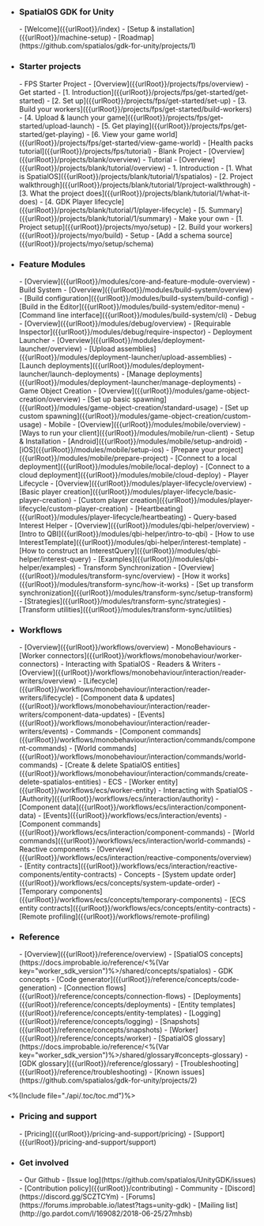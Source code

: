 - <h3>SpatialOS GDK for Unity</h3>
    - [Welcome]({{urlRoot}}/index)
    - [Setup & installation]({{urlRoot}}/machine-setup)
    - [Roadmap](https://github.com/spatialos/gdk-for-unity/projects/1)
- <h3>Starter projects</h3>
    - FPS Starter Project
        - [Overview]({{urlRoot}}/projects/fps/overview)
        - Get started
            - [1. Introduction]({{urlRoot}}/projects/fps/get-started/get-started)
            - [2. Set up]({{urlRoot}}/projects/fps/get-started/set-up)
            - [3. Build your workers]({{urlRoot}}/projects/fps/get-started/build-workers)
            - [4. Upload & launch your game]({{urlRoot}}/projects/fps/get-started/upload-launch)
            - [5. Get playing]({{urlRoot}}/projects/fps/get-started/get-playing)
            - [6. View your game world]({{urlRoot}}/projects/fps/get-started/view-game-world)
        - [Health packs tutorial]({{urlRoot}}/projects/fps/tutorial)
    - Blank Project
        - [Overview]({{urlRoot}}/projects/blank/overview)
        - Tutorial
            - [Overview]({{urlRoot}}/projects/blank/tutorial/overview)
            - 1. Introduction
                - [1. What is SpatialOS]({{urlRoot}}/projects/blank/tutorial/1/spatialos)
                - [2. Project walkthrough]({{urlRoot}}/projects/blank/tutorial/1/project-walkthrough)
                - [3. What the project does]({{urlRoot}}/projects/blank/tutorial/1/what-it-does)
                - [4. GDK Player lifecycle]({{urlRoot}}/projects/blank/tutorial/1/player-lifecycle)
                - [5. Summary]({{urlRoot}}/projects/blank/tutorial/1/summary)
    - Make your own
        - [1. Project setup]({{urlRoot}}/projects/myo/setup)
        - [2. Build your workers]({{urlRoot}}/projects/myo/build)
        - Setup
            - [Add a schema source]({{urlRoot}}/projects/myo/setup/schema)
- <h3>Feature Modules</h3>
    - [Overview]({{urlRoot}}/modules/core-and-feature-module-overview)
    - Build System
        - [Overview]({{urlRoot}}/modules/build-system/overview)
        - [Build configuration]({{urlRoot}}/modules/build-system/build-config)
        - [Build in the Editor]({{urlRoot}}/modules/build-system/editor-menu)
        - [Command line interface]({{urlRoot}}/modules/build-system/cli)
    - Debug
        - [Overview]({{urlRoot}}/modules/debug/overview)
        - [Requirable Inspector]({{urlRoot}}/modules/debug/require-inspector)
    - Deployment Launcher
        - [Overview]({{urlRoot}}/modules/deployment-launcher/overview)
        - [Upload assemblies]({{urlRoot}}/modules/deployment-launcher/upload-assemblies)
        - [Launch deployments]({{urlRoot}}/modules/deployment-launcher/launch-deployments)
        - [Manage deployments]({{urlRoot}}/modules/deployment-launcher/manage-deployments)
    - Game Object Creation
        - [Overview]({{urlRoot}}/modules/game-object-creation/overview)
        - [Set up basic spawning]({{urlRoot}}/modules/game-object-creation/standard-usage)
        - [Set up custom spawning]({{urlRoot}}/modules/game-object-creation/custom-usage)
    - Mobile
        - [Overview]({{urlRoot}}/modules/mobile/overview)
        - [Ways to run your client]({{urlRoot}}/modules/mobile/run-client)
        - Setup & Installation
            - [Android]({{urlRoot}}/modules/mobile/setup-android)
            - [iOS]({{urlRoot}}/modules/mobile/setup-ios)
        - [Prepare your project]({{urlRoot}}/modules/mobile/prepare-project)
        - [Connect to a local deployment]({{urlRoot}}/modules/mobile/local-deploy)
        - [Connect to a cloud deployment]({{urlRoot}}/modules/mobile/cloud-deploy)
    - Player Lifecycle
        - [Overview]({{urlRoot}}/modules/player-lifecycle/overview)
        - [Basic player creation]({{urlRoot}}/modules/player-lifecycle/basic-player-creation)
        - [Custom player creation]({{urlRoot}}/modules/player-lifecycle/custom-player-creation)
        - [Heartbeating]({{urlRoot}}/modules/player-lifecycle/heartbeating)
    - Query-based Interest Helper
        - [Overview]({{urlRoot}}/modules/qbi-helper/overview)
        - [Intro to QBI]({{urlRoot}}/modules/qbi-helper/intro-to-qbi)
        - [How to use InterestTemplate]({{urlRoot}}/modules/qbi-helper/interest-template)
        - [How to construct an InterestQuery]({{urlRoot}}/modules/qbi-helper/interest-query)
        - [Examples]({{urlRoot}}/modules/qbi-helper/examples)
    - Transform Synchronization
        - [Overview]({{urlRoot}}/modules/transform-sync/overview)
        - [How it works]({{urlRoot}}/modules/transform-sync/how-it-works)
        - [Set up transform synchronization]({{urlRoot}}/modules/transform-sync/setup-transform)
        - [Strategies]({{urlRoot}}/modules/transform-sync/strategies)
        - [Transform utilities]({{urlRoot}}/modules/transform-sync/utilities)
- <h3>Workflows</h3>
    - [Overview]({{urlRoot}}/workflows/overview)
    - MonoBehaviours
        - [Worker connectors]({{urlRoot}}/workflows/monobehaviour/worker-connectors)
        - Interacting with SpatialOS
            - Readers & Writers
                - [Overview]({{urlRoot}}/workflows/monobehaviour/interaction/reader-writers/overview)
                - [Lifecycle]({{urlRoot}}/workflows/monobehaviour/interaction/reader-writers/lifecycle)
                - [Component data & updates]({{urlRoot}}/workflows/monobehaviour/interaction/reader-writers/component-data-updates)
                - [Events]({{urlRoot}}/workflows/monobehaviour/interaction/reader-writers/events)
            - Commands
                - [Component commands]({{urlRoot}}/workflows/monobehaviour/interaction/commands/component-commands)
                - [World commands]({{urlRoot}}/workflows/monobehaviour/interaction/commands/world-commands)
                - [Create & delete SpatialOS entities]({{urlRoot}}/workflows/monobehaviour/interaction/commands/create-delete-spatialos-entities)
    - ECS
        - [Worker entity]({{urlRoot}}/workflows/ecs/worker-entity)
        - Interacting with SpatialOS
            - [Authority]({{urlRoot}}/workflows/ecs/interaction/authority)
            - [Component data]({{urlRoot}}/workflows/ecs/interaction/component-data)
            - [Events]({{urlRoot}}/workflows/ecs/interaction/events)
            - [Component commands]({{urlRoot}}/workflows/ecs/interaction/component-commands)
            - [World commands]({{urlRoot}}/workflows/ecs/interaction/world-commands)
            - Reactive components
                - [Overview]({{urlRoot}}/workflows/ecs/interaction/reactive-components/overview)
                - [Entity contracts]({{urlRoot}}/workflows/ecs/interaction/reactive-components/entity-contracts)
        - Concepts
            - [System update order]({{urlRoot}}/workflows/ecs/concepts/system-update-order)
            - [Temporary components]({{urlRoot}}/workflows/ecs/concepts/temporary-components)
            - [ECS entity contracts]({{urlRoot}}/workflows/ecs/concepts/entity-contracts)
    - [Remote profiling]({{urlRoot}}/workflows/remote-profiling)
- <h3>Reference</h3>
    - [Overview]({{urlRoot}}/reference/overview)
    - [SpatialOS concepts](https://docs.improbable.io/reference/<%(Var key="worker_sdk_version")%>/shared/concepts/spatialos)
    - GDK concepts
        - [Code generator]({{urlRoot}}/reference/concepts/code-generation)
        - [Connection flows]({{urlRoot}}/reference/concepts/connection-flows)
        - [Deployments]({{urlRoot}}/reference/concepts/deployments)
        - [Entity templates]({{urlRoot}}/reference/concepts/entity-templates)
        - [Logging]({{urlRoot}}/reference/concepts/logging)
        - [Snapshots]({{urlRoot}}/reference/concepts/snapshots)
        - [Worker]({{urlRoot}}/reference/concepts/worker)
    - [SpatialOS glossary](https://docs.improbable.io/reference/<%(Var key="worker_sdk_version")%>/shared/glossary#concepts-glossary)
    - [GDK glossary]({{urlRoot}}/reference/glossary)
    - [Troubleshooting]({{urlRoot}}/reference/troubleshooting)
    - [Known issues](https://github.com/spatialos/gdk-for-unity/projects/2)
<%(Include file="./api/.toc/toc.md")%>
- <h3>Pricing and support</h3>
    - [Pricing]({{urlRoot}}/pricing-and-support/pricing)
    - [Support]({{urlRoot}}/pricing-and-support/support)
- <h3>Get involved</h3>
    - Our Github
        - [Issue log](https://github.com/spatialos/UnityGDK/issues)
        - [Contribution policy]({{urlRoot}}/contributing)
    - Community
        - [Discord](https://discord.gg/SCZTCYm)
        - [Forums](https://forums.improbable.io/latest?tags=unity-gdk)
        - [Mailing list](http://go.pardot.com/l/169082/2018-06-25/27mhsb)
